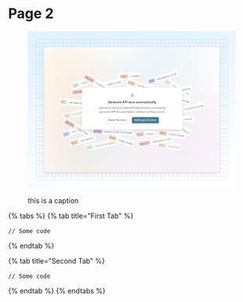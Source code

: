 # Page 2

<figure><img src=".gitbook/assets/02_04_25_add_api_spec.svg" alt="hello world!"><figcaption><p>this is a caption</p></figcaption></figure>

{% tabs %}
{% tab title="First Tab" %}
```
// Some code
```
{% endtab %}

{% tab title="Second Tab" %}
```
// Some code
```
{% endtab %}
{% endtabs %}
